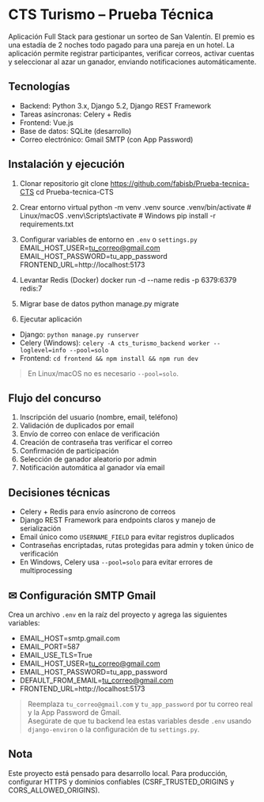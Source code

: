 # CTS Turismo – Prueba Técnica

Aplicación Full Stack para gestionar un sorteo de San Valentín. El premio es una estadía de 2 noches todo pagado para una pareja en un hotel. La aplicación permite registrar participantes, verificar correos, activar cuentas y seleccionar al azar un ganador, enviando notificaciones automáticamente.

## Tecnologías

- Backend: Python 3.x, Django 5.2, Django REST Framework
- Tareas asíncronas: Celery + Redis
- Frontend: Vue.js
- Base de datos: SQLite (desarrollo)
- Correo electrónico: Gmail SMTP (con App Password)

## Instalación y ejecución

1. Clonar repositorio
git clone <https://github.com/fabisb/Prueba-tecnica-CTS>
cd Prueba-tecnica-CTS

2. Crear entorno virtual
python -m venv .venv
source .venv/bin/activate # Linux/macOS
.venv\Scripts\activate # Windows
pip install -r requirements.txt

3. Configurar variables de entorno en `.env` o `settings.py`
EMAIL_HOST_USER=tu_correo@gmail.com
EMAIL_HOST_PASSWORD=tu_app_password
FRONTEND_URL=http://localhost:5173

4. Levantar Redis (Docker)
docker run -d --name redis -p 6379:6379 redis:7

5. Migrar base de datos
python manage.py migrate

6. Ejecutar aplicación
- Django: `python manage.py runserver`
- Celery (Windows): `celery -A cts_turismo_backend worker --loglevel=info --pool=solo`
- Frontend: `cd frontend && npm install && npm run dev`

> En Linux/macOS no es necesario `--pool=solo`.

## Flujo del concurso

1. Inscripción del usuario (nombre, email, teléfono)
2. Validación de duplicados por email
3. Envío de correo con enlace de verificación
4. Creación de contraseña tras verificar el correo
5. Confirmación de participación
6. Selección de ganador aleatorio por admin
7. Notificación automática al ganador vía email

## Decisiones técnicas

- Celery + Redis para envío asíncrono de correos
- Django REST Framework para endpoints claros y manejo de serialización
- Email único como `USERNAME_FIELD` para evitar registros duplicados
- Contraseñas encriptadas, rutas protegidas para admin y token único de verificación
- En Windows, Celery usa `--pool=solo` para evitar errores de multiprocessing

## ✉ Configuración SMTP Gmail

Crea un archivo `.env` en la raíz del proyecto y agrega las siguientes variables:

- EMAIL_HOST=smtp.gmail.com
- EMAIL_PORT=587
- EMAIL_USE_TLS=True
- EMAIL_HOST_USER=tu_correo@gmail.com
- EMAIL_HOST_PASSWORD=tu_app_password
- DEFAULT_FROM_EMAIL=tu_correo@gmail.com
- FRONTEND_URL=http://localhost:5173

> Reemplaza `tu_correo@gmail.com` y `tu_app_password` por tu correo real y la App Password de Gmail.  
> Asegúrate de que tu backend lea estas variables desde `.env` usando `django-environ` o la configuración de tu `settings.py`.

## Nota

Este proyecto está pensado para desarrollo local.
Para producción, configurar HTTPS y dominios confiables (CSRF_TRUSTED_ORIGINS y CORS_ALLOWED_ORIGINS).